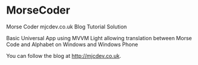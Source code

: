 # MorseCoder
Morse Coder mjcdev.co.uk Blog Tutorial Solution

Basic Universal App using MVVM Light allowing translation between Morse Code and Alphabet on Windows and Windows Phone

You can follow the blog at http://mjcdev.co.uk.
